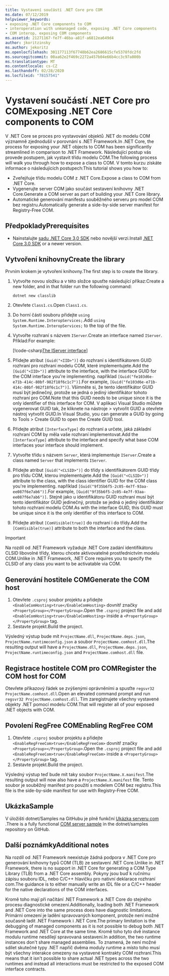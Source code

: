 ```yaml
---
title: Vystavení součástí .NET Core pro COM
ms.date: 07/12/2019
helpviewer_keywords:
- exposing .NET Core components to COM
- interoperation with unmanaged code, exposing .NET Core components
- COM interop, exposing COM components
ms.assetid: 21271167-fe7f-46ba-a81f-a6812ea649d4
author: jkoritzinsky
ms.author: jekoritz
ms.openlocfilehash: 301177113f67748b62ea2686615cfe5378fdc2fd
ms.sourcegitcommit: 00aa62e2f469c2272a457b04e66b4cc3c97a800b
ms.translationtype: MT
ms.contentlocale: cs-CZ
ms.lasthandoff: 02/28/2020
ms.locfileid: "78157541"
---
```

# <a name="exposing-net-core-components-to-com"></a><span data-ttu-id="010c0-102">Vystavení součástí .NET Core pro COM</span><span class="sxs-lookup"><span data-stu-id="010c0-102">Exposing .NET Core components to COM</span></span>

<span data-ttu-id="010c0-103">V .NET Core se proces pro vystavování objektů .NET do modelu COM významně zjednodušil v porovnání s .NET Framework.</span><span class="sxs-lookup"><span data-stu-id="010c0-103">In .NET Core, the process for exposing your .NET objects to COM has been significantly streamlined in comparison to .NET Framework.</span></span> <span data-ttu-id="010c0-104">Následující postup vás provede postupem, jak vystavit třídu modelu COM.</span><span class="sxs-lookup"><span data-stu-id="010c0-104">The following process will walk you through how to expose a class to COM.</span></span> <span data-ttu-id="010c0-105">V tomto kurzu získáte informace o následujících postupech:</span><span class="sxs-lookup"><span data-stu-id="010c0-105">This tutorial shows you how to:</span></span>

- <span data-ttu-id="010c0-106">Zveřejňuje třídu modelu COM z .NET Core.</span><span class="sxs-lookup"><span data-stu-id="010c0-106">Expose a class to COM from .NET Core.</span></span>
- <span data-ttu-id="010c0-107">Vygenerujte server COM jako součást sestavení knihovny .NET Core.</span><span class="sxs-lookup"><span data-stu-id="010c0-107">Generate a COM server as part of building your .NET Core library.</span></span>
- <span data-ttu-id="010c0-108">Automatické generování manifestu souběžného serveru pro model COM bez registru.</span><span class="sxs-lookup"><span data-stu-id="010c0-108">Automatically generate a side-by-side server manifest for Registry-Free COM.</span></span>

## <a name="prerequisites"></a><span data-ttu-id="010c0-109">Předpoklady</span><span class="sxs-lookup"><span data-stu-id="010c0-109">Prerequisites</span></span>

- <span data-ttu-id="010c0-110">Nainstalujte [sadu .NET Core 3,0 SDK](https://dotnet.microsoft.com/download) nebo novější verzi.</span><span class="sxs-lookup"><span data-stu-id="010c0-110">Install [.NET Core 3.0 SDK](https://dotnet.microsoft.com/download) or a newer version.</span></span>

## <a name="create-the-library"></a><span data-ttu-id="010c0-111">Vytvoření knihovny</span><span class="sxs-lookup"><span data-stu-id="010c0-111">Create the library</span></span>

<span data-ttu-id="010c0-112">Prvním krokem je vytvoření knihovny.</span><span class="sxs-lookup"><span data-stu-id="010c0-112">The first step is to create the library.</span></span>

1. <span data-ttu-id="010c0-113">Vytvořte novou složku a v této složce spusťte následující příkaz:</span><span class="sxs-lookup"><span data-stu-id="010c0-113">Create a new folder, and in that folder run the following command:</span></span>

    ```dotnetcli
    dotnet new classlib
    ```

2. <span data-ttu-id="010c0-114">Otevřete `Class1.cs`.</span><span class="sxs-lookup"><span data-stu-id="010c0-114">Open `Class1.cs`.</span></span>
3. <span data-ttu-id="010c0-115">Do horní části souboru přidejte `using System.Runtime.InteropServices;`.</span><span class="sxs-lookup"><span data-stu-id="010c0-115">Add `using System.Runtime.InteropServices;` to the top of the file.</span></span>
4. <span data-ttu-id="010c0-116">Vytvořte rozhraní s názvem `IServer`.</span><span class="sxs-lookup"><span data-stu-id="010c0-116">Create an interface named `IServer`.</span></span> <span data-ttu-id="010c0-117">Příklad:</span><span class="sxs-lookup"><span data-stu-id="010c0-117">For example:</span></span>

   [!code-csharp[The IServer interface](~/samples/core/extensions/COMServerDemo/COMContract/IServer.cs)]

5. <span data-ttu-id="010c0-118">Přidejte atribut `[Guid("<IID>")]` do rozhraní s identifikátorem GUID rozhraní pro rozhraní modelu COM, které implementujete.</span><span class="sxs-lookup"><span data-stu-id="010c0-118">Add the `[Guid("<IID>")]` attribute to the interface, with the interface GUID for the COM interface you're implementing.</span></span> <span data-ttu-id="010c0-119">například `[Guid("fe103d6e-e71b-414c-80bf-982f18f6c1c7")]`.</span><span class="sxs-lookup"><span data-stu-id="010c0-119">For example, `[Guid("fe103d6e-e71b-414c-80bf-982f18f6c1c7")]`.</span></span> <span data-ttu-id="010c0-120">Všimněte si, že tento identifikátor GUID musí být jedinečný, protože se jedná o jediný identifikátor tohoto rozhraní pro COM.</span><span class="sxs-lookup"><span data-stu-id="010c0-120">Note that this GUID needs to be unique since it is the only identifier of this interface for COM.</span></span> <span data-ttu-id="010c0-121">V aplikaci Visual Studio můžete vygenerovat GUID tak, že kliknete na nástroje > vytvořit GUID a otevřete nástroj vytvořit GUID.</span><span class="sxs-lookup"><span data-stu-id="010c0-121">In Visual Studio, you can generate a GUID by going to Tools > Create GUID to open the Create GUID tool.</span></span>
6. <span data-ttu-id="010c0-122">Přidejte atribut `[InterfaceType]` do rozhraní a určete, jaká základní rozhraní COM by měla vaše rozhraní implementovat.</span><span class="sxs-lookup"><span data-stu-id="010c0-122">Add the `[InterfaceType]` attribute to the interface and specify what base COM interfaces your interface should implement.</span></span>
7. <span data-ttu-id="010c0-123">Vytvořte třídu s názvem `Server`, která implementuje `IServer`.</span><span class="sxs-lookup"><span data-stu-id="010c0-123">Create a class named `Server` that implements `IServer`.</span></span>
8. <span data-ttu-id="010c0-124">Přidejte atribut `[Guid("<CLSID>")]` do třídy s identifikátorem GUID třídy pro třídu COM, kterou implementujete.</span><span class="sxs-lookup"><span data-stu-id="010c0-124">Add the `[Guid("<CLSID>")]` attribute to the class, with the class identifier GUID for the COM class you're implementing.</span></span> <span data-ttu-id="010c0-125">například `[Guid("9f35b6f5-2c05-4e7f-93aa-ee087f6e7ab6")]`.</span><span class="sxs-lookup"><span data-stu-id="010c0-125">For example, `[Guid("9f35b6f5-2c05-4e7f-93aa-ee087f6e7ab6")]`.</span></span> <span data-ttu-id="010c0-126">Stejně jako u identifikátoru GUID rozhraní musí být tento identifikátor GUID jedinečný, protože se jedná o jediný identifikátor tohoto rozhraní modelu COM.</span><span class="sxs-lookup"><span data-stu-id="010c0-126">As with the interface GUID, this GUID must be unique since it is the only identifier of this interface to COM.</span></span>
9. <span data-ttu-id="010c0-127">Přidejte atribut `[ComVisible(true)]` do rozhraní i do třídy.</span><span class="sxs-lookup"><span data-stu-id="010c0-127">Add the `[ComVisible(true)]` attribute to both the interface and the class.</span></span>

> [!IMPORTANT]
> <span data-ttu-id="010c0-128">Na rozdíl od .NET Framework vyžaduje .NET Core zadání identifikátoru CLSID libovolné třídy, kterou chcete aktivovatelné prostřednictvím modelu COM.</span><span class="sxs-lookup"><span data-stu-id="010c0-128">Unlike in .NET Framework, .NET Core requires you to specify the CLSID of any class you want to be activatable via COM.</span></span>

## <a name="generate-the-com-host"></a><span data-ttu-id="010c0-129">Generování hostitele COM</span><span class="sxs-lookup"><span data-stu-id="010c0-129">Generate the COM host</span></span>

1. <span data-ttu-id="010c0-130">Otevřete `.csproj` soubor projektu a přidejte `<EnableComHosting>true</EnableComHosting>` dovnitř značky `<PropertyGroup></PropertyGroup>`.</span><span class="sxs-lookup"><span data-stu-id="010c0-130">Open the `.csproj` project file and add `<EnableComHosting>true</EnableComHosting>` inside a `<PropertyGroup></PropertyGroup>` tag.</span></span>
2. <span data-ttu-id="010c0-131">Sestavte projekt.</span><span class="sxs-lookup"><span data-stu-id="010c0-131">Build the project.</span></span>

<span data-ttu-id="010c0-132">Výsledný výstup bude mít `ProjectName.dll`, `ProjectName.deps.json`, `ProjectName.runtimeconfig.json` a soubor `ProjectName.comhost.dll`.</span><span class="sxs-lookup"><span data-stu-id="010c0-132">The resulting output will have a `ProjectName.dll`, `ProjectName.deps.json`, `ProjectName.runtimeconfig.json` and `ProjectName.comhost.dll` file.</span></span>

## <a name="register-the-com-host-for-com"></a><span data-ttu-id="010c0-133">Registrace hostitele COM pro COM</span><span class="sxs-lookup"><span data-stu-id="010c0-133">Register the COM host for COM</span></span>

<span data-ttu-id="010c0-134">Otevřete příkazový řádek se zvýšenými oprávněními a spusťte `regsvr32 ProjectName.comhost.dll`.</span><span class="sxs-lookup"><span data-stu-id="010c0-134">Open an elevated command prompt and run `regsvr32 ProjectName.comhost.dll`.</span></span> <span data-ttu-id="010c0-135">Tím zaregistrujete všechny vystavené objekty .NET pomocí modelu COM.</span><span class="sxs-lookup"><span data-stu-id="010c0-135">That will register all of your exposed .NET objects with COM.</span></span>

## <a name="enabling-regfree-com"></a><span data-ttu-id="010c0-136">Povolení RegFree COM</span><span class="sxs-lookup"><span data-stu-id="010c0-136">Enabling RegFree COM</span></span>

1. <span data-ttu-id="010c0-137">Otevřete `.csproj` soubor projektu a přidejte `<EnableRegFreeCom>true</EnableRegFreeCom>` dovnitř značky `<PropertyGroup></PropertyGroup>`.</span><span class="sxs-lookup"><span data-stu-id="010c0-137">Open the `.csproj` project file and add `<EnableRegFreeCom>true</EnableRegFreeCom>` inside a `<PropertyGroup></PropertyGroup>` tag.</span></span>
2. <span data-ttu-id="010c0-138">Sestavte projekt.</span><span class="sxs-lookup"><span data-stu-id="010c0-138">Build the project.</span></span>

<span data-ttu-id="010c0-139">Výsledný výstup teď bude mít taky soubor `ProjectName.X.manifest`.</span><span class="sxs-lookup"><span data-stu-id="010c0-139">The resulting output will now also have a `ProjectName.X.manifest` file.</span></span> <span data-ttu-id="010c0-140">Tento soubor je souběžný manifest pro použití s modelem COM bez registru.</span><span class="sxs-lookup"><span data-stu-id="010c0-140">This file is the side-by-side manifest for use with Registry-Free COM.</span></span>

## <a name="sample"></a><span data-ttu-id="010c0-141">Ukázka</span><span class="sxs-lookup"><span data-stu-id="010c0-141">Sample</span></span>

<span data-ttu-id="010c0-142">V úložišti dotnet/Samples na GitHubu je plně funkční [Ukázka serveru com](https://github.com/dotnet/samples/tree/master/core/extensions/COMServerDemo) .</span><span class="sxs-lookup"><span data-stu-id="010c0-142">There is a fully functional [COM server sample](https://github.com/dotnet/samples/tree/master/core/extensions/COMServerDemo) in the dotnet/samples repository on GitHub.</span></span>

## <a name="additional-notes"></a><span data-ttu-id="010c0-143">Další poznámky</span><span class="sxs-lookup"><span data-stu-id="010c0-143">Additional notes</span></span>

<span data-ttu-id="010c0-144">Na rozdíl od .NET Framework neexistuje žádná podpora v .NET Core pro generování knihovny typů COM (TLB) ze sestavení .NET Core.</span><span class="sxs-lookup"><span data-stu-id="010c0-144">Unlike in .NET Framework, there is no support in .NET Core for generating a COM Type Library (TLB) from a .NET Core assembly.</span></span> <span data-ttu-id="010c0-145">Pokyny jsou buď k ručnímu zápisu souboru IDL, nebo C/C++ hlavičku pro nativní deklarace rozhraní com.</span><span class="sxs-lookup"><span data-stu-id="010c0-145">The guidance is to either manually write an IDL file or a C/C++ header for the native declarations of the COM interfaces.</span></span>

<span data-ttu-id="010c0-146">Kromě toho mají při načítání .NET Framework a .NET Core do stejného procesu diagnostické omezení.</span><span class="sxs-lookup"><span data-stu-id="010c0-146">Additionally, loading both .NET Framework and .NET Core into the same process does have diagnostic limitations.</span></span> <span data-ttu-id="010c0-147">Primární omezení je ladění spravovaných komponent, protože není možné současně ladit .NET Framework i .NET Core.</span><span class="sxs-lookup"><span data-stu-id="010c0-147">The primary limitation is the debugging of managed components as it is not possible to debug both .NET Framework and .NET Core at the same time.</span></span> <span data-ttu-id="010c0-148">Kromě toho tyto dvě instance modulu runtime nesdílejí spravovaná sestavení.</span><span class="sxs-lookup"><span data-stu-id="010c0-148">In addition, the two runtime instances don't share managed assemblies.</span></span> <span data-ttu-id="010c0-149">To znamená, že není možné sdílet skutečné typy .NET napříč dvěma moduly runtime a místo toho musí být všechny interakce omezeny na vystavené kontrakty COM rozhraní.</span><span class="sxs-lookup"><span data-stu-id="010c0-149">This means that it isn't possible to share actual .NET types across the two runtimes and instead all interactions must be restricted to the exposed COM interface contracts.</span></span>
